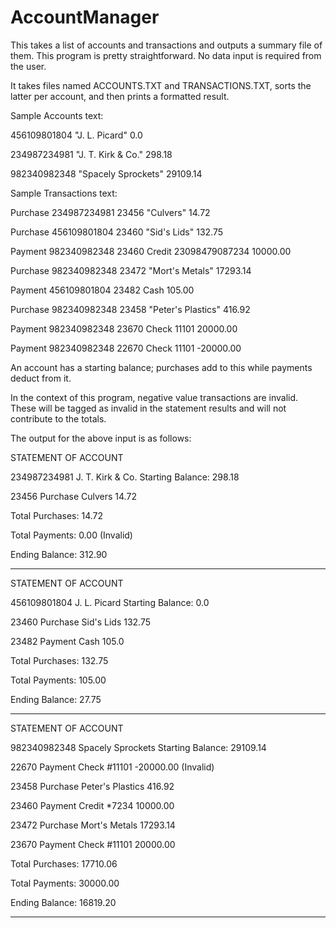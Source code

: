 # AccountManager
This takes a list of accounts and transactions and outputs a summary file of them.
This program is pretty straightforward. No data input is required from the user.

It takes files named ACCOUNTS.TXT and TRANSACTIONS.TXT, sorts the latter per account, and then prints a formatted result.

Sample Accounts text:

456109801804  "J. L. Picard"   0.0 

234987234981  "J. T. Kirk & Co."  298.18

982340982348  "Spacely Sprockets"  29109.14

Sample Transactions text:

Purchase	234987234981	23456	"Culvers"	14.72

Purchase	456109801804	23460	"Sid's Lids"	132.75

Payment	982340982348	23460	Credit	23098479087234	10000.00

Purchase	982340982348	23472	"Mort's Metals"	17293.14

Payment	456109801804	23482	Cash	105.00

Purchase 982340982348	23458	"Peter's Plastics"	416.92

Payment 982340982348	23670	Check	11101	20000.00

Payment 982340982348	22670	Check	11101	-20000.00

An account has a starting balance; purchases add to this while payments deduct from it.

In the context of this program, negative value transactions are invalid. These will be tagged as invalid in the statement results and will not contribute to the totals.

The output for the above input is as follows:

STATEMENT OF ACCOUNT

234987234981       J. T. Kirk & Co.   Starting Balance: 298.18


23456   Purchase    Culvers              14.72


Total Purchases:              14.72

Total Payments:      0.00 (Invalid)

Ending Balance:              312.90

*********************************************************
STATEMENT OF ACCOUNT

456109801804       J. L. Picard   Starting Balance: 0.0


23460   Purchase    Sid's Lids           132.75

23482   Payment     Cash                  105.0

Total Purchases:     132.75

Total Payments:      105.00

Ending Balance:       27.75
*********************************************************
STATEMENT OF ACCOUNT

982340982348       Spacely Sprockets   Starting Balance: 29109.14

22670   Payment     Check #11101         -20000.00 (Invalid)

23458   Purchase    Peter's Plastics                  416.92

23460   Payment     Credit *7234                    10000.00

23472   Purchase    Mort's Metals                   17293.14

23670   Payment     Check #11101                    20000.00

Total Purchases:     17710.06

Total Payments:      30000.00

Ending Balance:      16819.20
*********************************************************
